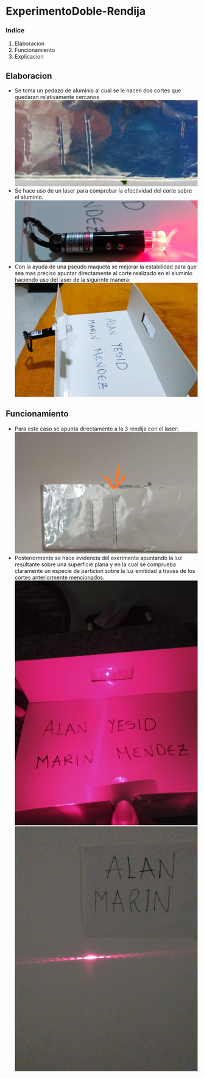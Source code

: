 # ExperimentoDoble-Rendija
### Indice 
1. Elaboracion
2. Funcionamiento
3. Explicacion
## Elaboracion
- Se toma un pedazo de aluminio al cual se le hacen dos cortes que quedaran relativamente cercanos
![rendija](https://github.com/Elan-MarMEn/ExperimentoDoble-Rendija/blob/master/Construccion/Prev%20rendija.jpeg)
- Se hace uso de un laser para comprobar la efectividad del corte sobre el aluminio.
![Laser](https://github.com/Elan-MarMEn/ExperimentoDoble-Rendija/blob/master/Construccion/Laser.jpeg)
- Con la ayuda de una pseudo maqueta se mejorar la estabilidad para que sea mas preciso apuntar directamente al corte realizado en el aluminio haciendo uso del laser de la siguirnte manera:
![maqueta](https://github.com/Elan-MarMEn/ExperimentoDoble-Rendija/blob/master/Construccion/Prev%20maqueta%202.jpeg)
## Funcionamiento 
- Para este caso se apunta directamente a la 3 rendija con el laser:
![rendija](https://github.com/Elan-MarMEn/ExperimentoDoble-Rendija/blob/master/Funcionamiento/rendija.jpeg)
- Posteriormente se hace evidencia del exerimento apuntando la luz resultante sobre una superficie plana y en la cual se comprueba claramente un especie de particion sobre la luz emitidad a traves de los cortes anteriormente mencionados.
![maqueta](https://github.com/Elan-MarMEn/ExperimentoDoble-Rendija/blob/master/Funcionamiento/Maqueta.jpeg)
![luz](https://github.com/Elan-MarMEn/ExperimentoDoble-Rendija/blob/master/Funcionamiento/Luz%20pared%201.jpeg)

